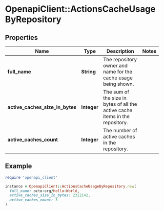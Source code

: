 # OpenapiClient::ActionsCacheUsageByRepository

## Properties

| Name | Type | Description | Notes |
| ---- | ---- | ----------- | ----- |
| **full_name** | **String** | The repository owner and name for the cache usage being shown. |  |
| **active_caches_size_in_bytes** | **Integer** | The sum of the size in bytes of all the active cache items in the repository. |  |
| **active_caches_count** | **Integer** | The number of active caches in the repository. |  |

## Example

```ruby
require 'openapi_client'

instance = OpenapiClient::ActionsCacheUsageByRepository.new(
  full_name: octo-org/Hello-World,
  active_caches_size_in_bytes: 2322142,
  active_caches_count: 3
)
```

